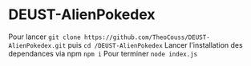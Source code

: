 # DEUST-AlienPokedex

Pour lancer `git clone https://github.com/TheoCouss/DEUST-AlienPokedex.git`
puis `cd /DEUST-AlienPokedex`
Lancer l'installation des dependances via npm `npm i`
Pour terminer `node index.js`
